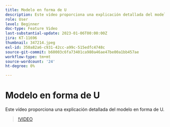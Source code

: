 ```yaml
---
title: Modelo en forma de U
description: Este vídeo proporciona una explicación detallada del modelo en forma de U.
role: User
level: Beginner
doc-type: Feature Video
last-substantial-update: 2023-01-06T00:00:00Z
jira: KT-11696
thumbnail: 347214.jpeg
exl-id: 350a82a6-c931-42cc-a99c-515edfc4748c
source-git-commit: b60003c6fa73401ca980a46ae47be00a1bb457ae
workflow-type: tm+mt
source-wordcount: '24'
ht-degree: 0%

---
```


# Modelo en forma de U

Este vídeo proporciona una explicación detallada del modelo en forma de U.

>[!VIDEO](https://video.tv.adobe.com/v/347214/?quality=12&learn=on)

